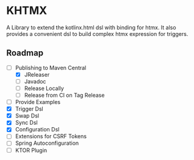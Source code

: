 # KHTMX

A Library to extend the kotlinx.html dsl with binding for htmx.
It also provides a convenient dsl to build complex htmx expression for triggers.

## Roadmap

- [ ] Publishing to Maven Central
  * [x] JReleaser
  * [ ] Javadoc
  * [ ] Release Locally
  * [ ] Release from CI on Tag Release
- [ ] Provide Examples
- [x] Trigger Dsl
- [x] Swap Dsl
- [x] Sync Dsl
- [x] Configuration Dsl
- [ ] Extensions for CSRF Tokens
- [ ] Spring Autoconfiguration
- [ ] KTOR Plugin
